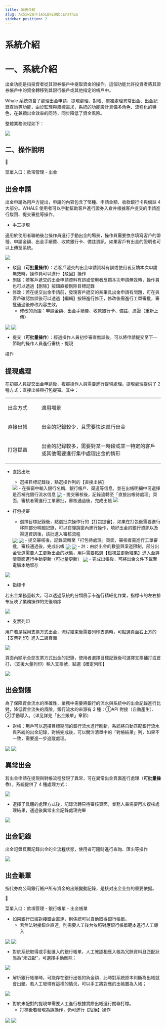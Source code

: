 ```yaml
---
title: 系統介紹
slug: Ax55w2aTFie5LBkEUQbcErsTn1u
sidebar_position: 2
---
```



# 系統介紹

# 一、系統介紹

出金功能是指投資者從其證券帳戶中提取資金的操作。這個功能允許投資者將其證券帳戶中的資金轉移到其銀行帳戶或其他指定的帳戶中。

Whale 系統包含了處理出金申請、提現處理、對帳、單獨處理異常出金、出金記錄查詢等功能，由於監理與風控需求，系統的功能設計具備多角色、流程化的特色，在兼顧出金效率的同時，同步降低了資金風險。

整體業務流程如下：

<img src="/assets/QSsob9ZMtoHJE1x051hcwIFgnhn.png" src-width="2146" src-height="256" align="center"/>

## 二、操作說明

<div class="callout callout-bg-6 callout-border-6">
<div class='callout-emoji'>📍</div>
<p>菜單入口：款項管理 - 出金</p>
</div>

## 出金申請

出金申請為用戶方提出，申請的內容包含了幣種、申請金額、收款銀行卡與備註 4 大部分。WHALE 使用者可以手動幫助客戶進行證券入倉并根據客戶提交的申請進行駁回、提交審批等操作。

- 手工提現

適用於使用者聯絡後台操作員進行手動出金的場景，操作員需要依序填寫客戶的幣種、申請金額、出金手續費、收款銀行卡、備註資訊。如果客戶有出金的證明也可以上傳至系統。

<img src="/assets/VPYlbZJfjokg7ZxkLf1c0MMdn6g.png" src-width="1192" src-height="2434" align="center"/>

- 駁回（**可批量操作）**：若客戶遞交的出金申請資料有誤或使用者反饋本次申請無效時，操作員可以進行【駁回】操作
- 删除：若客戶遞交的出金申請資料有誤或使用者反饋本次申請無效時，操作員也可以透過【删除】按鈕直接刪除目標記錄
- 修改：若在提交出金申請前，發現客戶遞交的某筆具出金申請有問題，可在與客戶確認無誤後可以透過【編輯】按鈕進行修正，修改後需進行工單審批，審批通過後修改內容生效。
    - 修改的范围：申請金額、出金手續費、收款銀行卡、備註、憑證（重新上傳）

<img src="/assets/KygmbMCcfo4HVxxNuvVcCWmHnnd.png" src-width="3824" src-height="1418" align="center"/>

<img src="/assets/UtkubpN0Fo09CpxtRRRcmQBonOd.png" src-width="3322" src-height="1674" align="center"/>

- 提交（**可批量操作**）：經過操作人員初步審查無誤後，可以將申請提交至下一節點的操作人員進行審核 - 提現

操作

## 提現處理

在初審人員提交出金申請後，複審操作人員需要進行提現處理。提現處理提供了 2 種方式：直接出帳與打包提審。其中：

<table>
<colgroup>
<col width="155"/>
<col width="598"/>
</colgroup>
<tbody>
<tr><td><p>出金方式</p></td><td><p>適用場景</p></td></tr>
<tr><td><p>直接出帳</p></td><td><p>出金的記錄較少，且需要快速進行出金</p></td></tr>
<tr><td><p>打包提審</p></td><td><p>出金的記錄較多，需要對某一時段或某一特定的客戶或其他需要進行集中處理出金的情形</p></td></tr>
</tbody>
</table>

- 直接出账
    - 選擇目標記錄後，點選操作列的【直接出帳】
    <img src="/assets/HVnIbKbt6o0u9rxPxumcX6psnvf.png" src-width="3826" src-height="1024"/>
    - 在彈窗中輸入銀行名稱、銀行帳戶、渠道等信息，並在出帳明細中可選擇是否補充銀行流水信息
    <img src="/assets/NXXHbrWQXo1V2JxsMedcwzX2n0f.png" src-width="1674" src-height="1748" align="center"/>
    - 提交審核後，記錄流轉至「直接出帳待處理」頁面，審核者需進行工單審批，審核通過後，完成出帳
    <img src="/assets/SXmZbOROqoIWaCxT1N4c9TdYnfg.png" src-width="3810" src-height="1860"/>

- 打包提審
    - 選擇目標記錄後，點選批次操作行的【打包提審】，如果在打包後需要進行移除部分明細記錄，可以在彈跳窗內進行操作，填好出金的銀行資訊以及渠道資訊後，該批進入審核流程
    <img src="/assets/EbULbLUddo5PbsxvW44cAvdPnvh.png" src-width="3818" src-height="1536" align="center"/>
    <img src="/assets/F0Z4byQjOoTC1SxhGeCcDMchnce.png" src-width="3832" src-height="1848" align="center"/>
    - 提交審核後，記錄流轉至「打包待處理」頁面，審核者需進行工單審批，審核通過後，完成出帳
    <img src="/assets/Cjp2b0NecoErKXxfhhJcpLEGnac.png" src-width="3830" src-height="1146" align="center"/>
    <img src="/assets/T7WobwUbjobX3ixxhuDcpYA0nVi.png" src-width="3826" src-height="1826" align="center"/>
    - 註：由於出金的數量與渠道限制，部分出金管道需要人工更新出金的狀態，用戶需要點選【檢視並更新結果】進入至詳情頁面進行手動更新（可批量更新）
    <img src="/assets/X9S5bVwl9odtz4xyzFscfYdXnHg.png" src-width="3910" src-height="1942" align="center"/>
    - 完成出帳後，可將出金文件下載至電腦本地留存

<img src="/assets/E6MfbCyUuoQhUuxwqXncDA3Fnxf.png" src-width="3836" src-height="1826" align="center"/>

- 指標卡

若出金業務量較大，可以透過系統的分類展示卡進行精細化作業，指標卡的左右排布反映了業務操作的先後順序

<img src="/assets/OdhXbgRF9oRKAvxtEdKcY3xznVf.png" src-width="3830" src-height="1268" align="center"/>

- 支票列印

用户若是採用支票方式出金，流程結束後需要列印支票時，可點選頁面右上方的【支票列印】進入二級頁面

<img src="/assets/FCDNb8gZ6ojbCExiTsQc0PBhnWc.png" src-width="3326" src-height="1712" align="center"/>

頁面內顯示全部支票方式出金的記錄，使用者選擇目標記錄後可選擇支票補打或首打，（支援大量列印）輸入支票號，點選【確定列印】

<img src="/assets/UexCbO5gZoDtp9xXIXkc8QSanJc.png" src-width="3324" src-height="1758" align="center"/>

## 出金對賬

為了保障資金流水的準確性，業務中需要將銀行的流水與系統中的出金記錄進行比對，降低資金流失的風險。銀行流水的來源有 2 種：①API 對接（自動產生）、②手動導入。（详见詳見「出金賬單」章節）

- 對帳：用戶可以選擇目標期間的銀行流水進行刷新，系統將自動匹配銀行流水與系統的出金記錄，對帳完成後，可以關注清單中的「對帳結果」列，如果不一致，需要進一步追蹤處理。

<img src="/assets/EGR2bPbVcoJVVJxppgpcOlG4nde.png" src-width="3826" src-height="1790" align="center"/>

<img src="/assets/HD4TbxUeQozTP4xIjDCcBDhInib.png" src-width="3818" src-height="1808" align="center"/>

## 異常出金

若出金申請在提現與對帳流程發現了異常，可在異常出金頁面進行處理（**可批量操作**）。系統提供了 4 種處理方式：

<img src="/assets/MqMrb0SsXoIvIFxkxkocBp7ynO0.png" src-width="3826" src-height="1788" align="center"/>

- 選擇了具體的處理方式後，記錄流轉只待審核頁面，業務人員需要再次複核處理結果，通過後異常出金記錄處理完畢

<img src="/assets/IWRobrlgYoyuSZx8182cNrwonJf.png" src-width="3832" src-height="1312" align="center"/>

## 出金記錄

出金記錄頁面記錄出金的全流程狀態，使用者可隨時進行查詢、匯出等操作

<img src="/assets/XPuMbA0sxomiAvxw8r9cuwvGndA.png" src-width="3816" src-height="1854" align="center"/>

## 出金賬單

指代券商公司銀行賬户所有資金的出賬變動記錄，是核对出金业务的重要依据。

<div class="callout callout-bg-6 callout-border-6">
<div class='callout-emoji'>📍</div>
<p>菜單入口：款項管理 - 銀行帳單 - 出金帳單</p>
</div>

- 如果銀行已經對接銀企直連，則係統可以自動取得銀行帳單。
    - 若無法對接銀企直連，則需要人工後台依照對應銀行帳單範本進行人工導入

<img src="/assets/BN2pbCn1moFSOXxSODicXwRdnMc.png" src-width="3818" src-height="1796" align="center"/>

<img src="/assets/EU48bYetBofFAAxlZvqcau24nsc.png" src-width="3820" src-height="1866" align="center"/>

- 對於系統取得或手動匯入的銀行帳單，人工確認相應入帳為冗餘資料且匹配狀態為“未匹配”，可選擇手動刪除；

<img src="/assets/EBTvbRMjOouihox1c1ccDLBPnsh.png" src-width="3316" src-height="1692" align="center"/>

- 解析銀行帳單時，可能存在銀行出帳的負金額，此時對系統原本判斷為出帳就會出錯。若人工發現有這樣的情況，可以手工將對應的出帳置為入帳；

<img src="/assets/GGKFbzp1Kol0dJxLFUccR7BPnJe.png" src-width="3308" src-height="1700" align="center"/>

- 對於未配對的提現單需要人工進行根據實際出帳進行關聯打標。
    - 打標後若發現為誤操作，仍可進行【拒絕】操作

<img src="/assets/L2XYbt21xozm8jxbTCtcT0Xgn2b.png" src-width="3326" src-height="1718" align="center"/>

<img src="/assets/OF19byo4Vo46cpxH3vMcPG0MncF.png" src-width="3308" src-height="1708" align="center"/>

